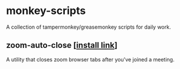 # monkey-scripts
A collection of tampermonkey/greasemonkey scripts for daily work.

## zoom-auto-close [[install link](https://raw.githubusercontent.com/echo-bravo-yahoo/monkey-scripts/main/zoom-auto-close.user.js)]
A utility that closes zoom browser tabs after you've joined a meeting.
